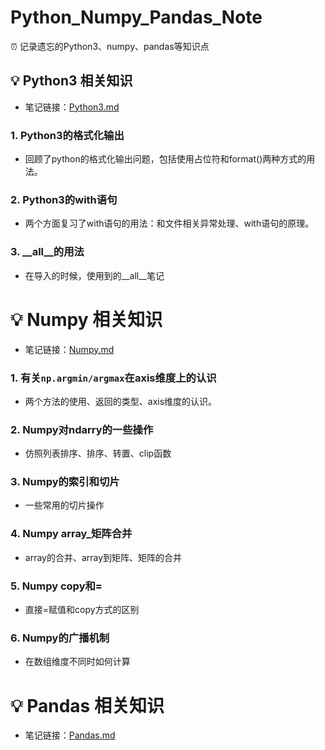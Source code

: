 # Python_Numpy_Pandas_Note
⏰ 记录遗忘的Python3、numpy、pandas等知识点

## 💡 Python3 相关知识
- 笔记链接：[Python3.md](https://github.com/yearing1017/Python_Numpy_Pandas_Note/blob/master/Python3.md)

###  1. Python3的格式化输出
- 回顾了python的格式化输出问题，包括使用占位符和format()两种方式的用法。

###  2. Python3的with语句
- 两个方面复习了with语句的用法：和文件相关异常处理、with语句的原理。

###  3. __all__的用法
- 在导入的时候，使用到的__all__笔记

# 💡 Numpy 相关知识
- 笔记链接：[Numpy.md](https://github.com/yearing1017/Python_Numpy_Pandas_Note/blob/master/Numpy.md)

###  1. 有关`np.argmin/argmax`在axis维度上的认识
- 两个方法的使用、返回的类型、axis维度的认识。

###  2. Numpy对ndarry的一些操作
- 仿照列表排序、排序、转置、clip函数

###  3. Numpy的索引和切片
- 一些常用的切片操作

###  4. Numpy array_矩阵合并
- array的合并、array到矩阵、矩阵的合并

###  5. Numpy copy和=
- 直接=赋值和copy方式的区别

###  6. Numpy的广播机制
- 在数组维度不同时如何计算

# 💡 Pandas 相关知识
- 笔记链接：[Pandas.md](https://github.com/yearing1017/Python_Numpy_Pandas_Note/blob/master/Pandas.md)
